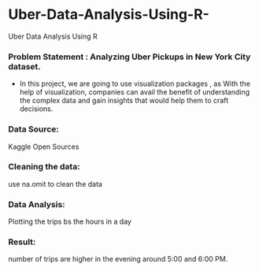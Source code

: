 # Uber-Data-Analysis-Using-R-
Uber Data Analysis Using R 

### Problem Statement : Analyzing Uber Pickups in New York City dataset.

* In this project, we are going to use visualization packages , as With the help of visualization, companies can avail the benefit of understanding the complex data and gain insights that would help them to craft decisions. 

### Data Source: 
Kaggle Open Sources

### Cleaning the data: 
use na.omit to clean the data

### Data Analysis: 
Plotting the trips bs the hours in a day

### Result: 
number of trips are higher in the evening around 5:00 and 6:00 PM.



